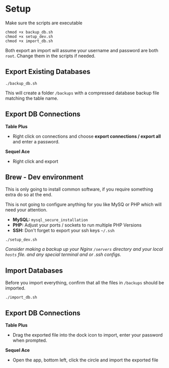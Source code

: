 # Setup

Make sure the scripts are executable

```shell
chmod +x backup_db.sh
chmod +x setup_dev.sh
chmod +x import_db.sh
```

Both export an import will assume your username and password are both `root`. Change them in the scripts if needed.

## Export Existing Databases

```shell
./backup_db.sh
```

This will create a folder `/backups` with a compressed database backup file matching the table name.

## Export DB Connections

**Table Plus**

- Right click on connections and choose **export connections / export all** and enter a password.

**Sequel Ace**

- Right click and export

## Brew - Dev environment

This is only going to install common software, if you require something extra do so at the end.

This is not going to configure anything for you like MySQ or PHP which will need your attention.

- **MySQL:** `mysql_secure_installation`
- **PHP:** Adjust your ports / sockets to run multiple PHP Versions
- **SSH:** Don't forget to export your ssh keys `~/.ssh`

```shell
./setup_dev.sh
```

_Consider making a backup up your Nginx `/servers` directory and your local `hosts` file. and any special terminal and
or .ssh configs._

## Import Databases

Before you import everything, confirm that all the files in `/backups` should be imported.

```shell
./import_db.sh
```

## Export DB Connections

**Table Plus**

- Drag the exported file into the dock icon to import, enter your password when prompted.

**Sequel Ace**

- Open the app, bottom left, click the circle and import the exported file

